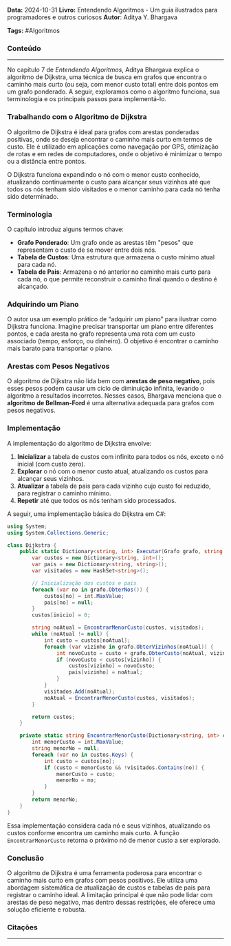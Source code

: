 **Data:** 2024-10-31
**Livro:**  Entendendo Algoritmos - Um guia ilustrados para programadores e outros curiosos
**Autor**:  Aditya Y. Bhargava

**Tags:** #Algoritmos

### Conteúdo
----------------
No capítulo 7 de *Entendendo Algoritmos*, Aditya Bhargava explica o algoritmo de Dijkstra, uma técnica de busca em grafos que encontra o caminho mais curto (ou seja, com menor custo total) entre dois pontos em um grafo ponderado. A seguir, exploramos como o algoritmo funciona, sua terminologia e os principais passos para implementá-lo.

### Trabalhando com o Algoritmo de Dijkstra
O algoritmo de Dijkstra é ideal para grafos com arestas ponderadas positivas, onde se deseja encontrar o caminho mais curto em termos de custo. Ele é utilizado em aplicações como navegação por GPS, otimização de rotas e em redes de computadores, onde o objetivo é minimizar o tempo ou a distância entre pontos.

O Dijkstra funciona expandindo o nó com o menor custo conhecido, atualizando continuamente o custo para alcançar seus vizinhos até que todos os nós tenham sido visitados e o menor caminho para cada nó tenha sido determinado.

### Terminologia
O capítulo introduz alguns termos chave:
- **Grafo Ponderado**: Um grafo onde as arestas têm "pesos" que representam o custo de se mover entre dois nós.
- **Tabela de Custos**: Uma estrutura que armazena o custo mínimo atual para cada nó.
- **Tabela de Pais**: Armazena o nó anterior no caminho mais curto para cada nó, o que permite reconstruir o caminho final quando o destino é alcançado.

### Adquirindo um Piano
O autor usa um exemplo prático de “adquirir um piano” para ilustrar como Dijkstra funciona. Imagine precisar transportar um piano entre diferentes pontos, e cada aresta no grafo representa uma rota com um custo associado (tempo, esforço, ou dinheiro). O objetivo é encontrar o caminho mais barato para transportar o piano.

### Arestas com Pesos Negativos
O algoritmo de Dijkstra não lida bem com **arestas de peso negativo**, pois esses pesos podem causar um ciclo de diminuição infinita, levando o algoritmo a resultados incorretos. Nesses casos, Bhargava menciona que o **algoritmo de Bellman-Ford** é uma alternativa adequada para grafos com pesos negativos.

### Implementação
A implementação do algoritmo de Dijkstra envolve:
1. **Inicializar** a tabela de custos com infinito para todos os nós, exceto o nó inicial (com custo zero).
2. **Explorar** o nó com o menor custo atual, atualizando os custos para alcançar seus vizinhos.
3. **Atualizar** a tabela de pais para cada vizinho cujo custo foi reduzido, para registrar o caminho mínimo.
4. **Repetir** até que todos os nós tenham sido processados.

A seguir, uma implementação básica do Dijkstra em C#:

```csharp
using System;
using System.Collections.Generic;

class Dijkstra {
    public static Dictionary<string, int> Executar(Grafo grafo, string inicio) {
        var custos = new Dictionary<string, int>();
        var pais = new Dictionary<string, string>();
        var visitados = new HashSet<string>();

        // Inicialização dos custos e pais
        foreach (var no in grafo.ObterNos()) {
            custos[no] = int.MaxValue;
            pais[no] = null;
        }
        custos[inicio] = 0;

        string noAtual = EncontrarMenorCusto(custos, visitados);
        while (noAtual != null) {
            int custo = custos[noAtual];
            foreach (var vizinho in grafo.ObterVizinhos(noAtual)) {
                int novoCusto = custo + grafo.ObterCusto(noAtual, vizinho);
                if (novoCusto < custos[vizinho]) {
                    custos[vizinho] = novoCusto;
                    pais[vizinho] = noAtual;
                }
            }
            visitados.Add(noAtual);
            noAtual = EncontrarMenorCusto(custos, visitados);
        }

        return custos;
    }

    private static string EncontrarMenorCusto(Dictionary<string, int> custos, HashSet<string> visitados) {
        int menorCusto = int.MaxValue;
        string menorNo = null;
        foreach (var no in custos.Keys) {
            int custo = custos[no];
            if (custo < menorCusto && !visitados.Contains(no)) {
                menorCusto = custo;
                menorNo = no;
            }
        }
        return menorNo;
    }
}
```

Essa implementação considera cada nó e seus vizinhos, atualizando os custos conforme encontra um caminho mais curto. A função `EncontrarMenorCusto` retorna o próximo nó de menor custo a ser explorado.

### Conclusão
O algoritmo de Dijkstra é uma ferramenta poderosa para encontrar o caminho mais curto em grafos com pesos positivos. Ele utiliza uma abordagem sistemática de atualização de custos e tabelas de pais para registrar o caminho ideal. A limitação principal é que não pode lidar com arestas de peso negativo, mas dentro dessas restrições, ele oferece uma solução eficiente e robusta.

### Citações
---------

